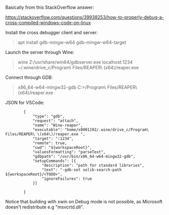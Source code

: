 Basically from this StackOverflow answer:

https://stackoverflow.com/questions/39938253/how-to-properly-debug-a-cross-compiled-windows-code-on-linux

Install the cross debugger client and server:
> apt install gdb-mingw-w64 gdb-mingw-w64-target

Launch the server through Wine:
> wine Z:/usr/share/win64/gdbserver.exe localhost:1234 ~/.wine/drive_c/Program\ Files/REAPER\ \(x64\)/reaper.exe

Connect through GDB:
> x86_64-w64-mingw32-gdb C:>/Program\ Files/REAPER\ \(x64\)/reaper.exe


JSON for VSCode:
```
        {
            "type": "gdb",
            "request": "attach",
            "name": "Wine-reaper",
            "executable": "home/s0001192/.wine/drive_c/Program\ Files/REAPER\ \(x64\)/reaper.exe ",
            "target": ":1234",
            "remote": true,
            "cwd": "${workspaceRoot}",
            "valuesFormatting": "parseText",
            "gdbpath": "/usr/bin/x86_64-w64-mingw32-gdb",
            "setupCommands": [{
                "description": "path for standard libraries",
                "text": "-gdb-set solib-search-path ${workspaceRoot}/<TODO>",
                "ignoreFailures": true
            }]

        }
```

Notice that building with xwin on Debug mode is not possible, as Microsoft doesn't redistribute e.g "msvcrtd.dll".
